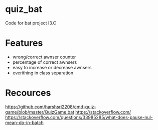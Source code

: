 # quiz_bat
Code for bat project I3.C

# Features
- wrong/correct awnser counter
- percentage of correct awnsers
- easy to increase or decrease awnsers
- everithing in class separation

# Recources
https://github.com/harshsri2208/cmd-quiz-game/blob/master/QuizGame.bat
https://stackoverflow.com/
https://stackoverflow.com/questions/33985285/what-does-pause-nul-mean-do-in-batch
